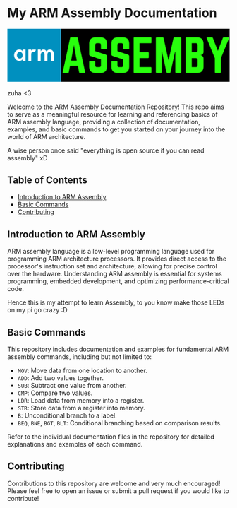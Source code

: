 # My ARM Assembly Documentation

![arm assembly logo](logo.png)

zuha <3

Welcome to the ARM Assembly Documentation Repository! This repo aims to serve as a meaningful resource for learning and referencing basics of ARM assembly language, providing a collection of documentation, examples, and basic commands to get you started on your journey into the world of ARM architecture.

A wise person once said "everything is open source if you can read assembly" xD

## Table of Contents

- [Introduction to ARM Assembly](#introduction-to-arm-assembly)
- [Basic Commands](#basic-commands)
- [Contributing](#contributing)

## Introduction to ARM Assembly

ARM assembly language is a low-level programming language used for programming ARM architecture processors. It provides direct access to the processor's instruction set and architecture, allowing for precise control over the hardware. Understanding ARM assembly is essential for systems programming, embedded development, and optimizing performance-critical code.

Hence this is my attempt to learn Assembly, to you know make those LEDs on my pi go crazy :D

## Basic Commands

This repository includes documentation and examples for fundamental ARM assembly commands, including but not limited to:

- `MOV`: Move data from one location to another.
- `ADD`: Add two values together.
- `SUB`: Subtract one value from another.
- `CMP`: Compare two values.
- `LDR`: Load data from memory into a register.
- `STR`: Store data from a register into memory.
- `B`: Unconditional branch to a label.
- `BEQ`, `BNE`, `BGT`, `BLT`: Conditional branching based on comparison results.

Refer to the individual documentation files in the repository for detailed explanations and examples of each command.

## Contributing

Contributions to this repository are welcome and very much encouraged! Please feel free to open an issue or submit a pull request if you would like to contribute!
